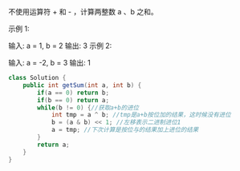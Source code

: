 不使用运算符 + 和 - ，计算两整数 a 、b 之和。

示例 1:

输入: a = 1, b = 2
输出: 3
示例 2:

输入: a = -2, b = 3
输出: 1

```Java
class Solution {
    public int getSum(int a, int b) {
        if(a == 0) return b;
        if(b == 0) return a;
        while(b != 0) {//获取a+b的进位
            int tmp = a ^ b; //tmp是a+b按位加的结果，这时候没有进位
            b = (a & b) << 1; //左移表示二进制进位1
            a = tmp; //下次计算是按位与的结果加上进位的结果
        }
        return a;
    }
}
```

